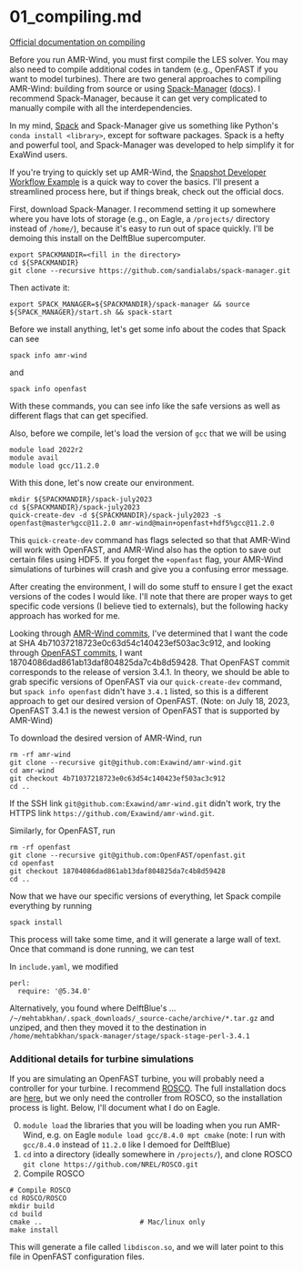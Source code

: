 # 01_compiling.md
[Official documentation on compiling](https://exawind.github.io/amr-wind/user/build.html)

Before you run AMR-Wind, you must first compile the LES solver. You may also need to compile additional codes in tandem (e.g., OpenFAST if you want to model turbines). There are two general approaches to compiling AMR-Wind: building from source or using [Spack-Manager](https://github.com/psakievich/spack-manager) ([docs](https://sandialabs.github.io/spack-manager/index.html)). I recommend Spack-Manager, because it can get very complicated to manually compile with all the interdependencies.

In my mind, [Spack](https://github.com/spack/spack) and Spack-Manager give us something like Python's `conda install <library>`, except for software packages. Spack is a hefty and powerful tool, and Spack-Manager was developed to help simplify it for ExaWind users.

If you're trying to quickly set up AMR-Wind, the [Snapshot Developer Workflow Example](https://sandialabs.github.io/spack-manager/user_profiles/developers/snapshot_workflow.html) is a quick way to cover the basics. I'll present a streamlined process here, but if things break, check out the official docs.

First, download Spack-Manager. I recommend setting it up somewhere where you have lots of storage (e.g., on Eagle, a `/projects/` directory instead of `/home/`), because it's easy to run out of space quickly. I'll be demoing this install on the DelftBlue supercomputer.

```
export SPACKMANDIR=<fill in the directory>
cd ${SPACKMANDIR}
git clone --recursive https://github.com/sandialabs/spack-manager.git
```

Then activate it:
```
export SPACK_MANAGER=${SPACKMANDIR}/spack-manager && source ${SPACK_MANAGER}/start.sh && spack-start
```

Before we install anything, let's get some info about the codes that Spack can see
```
spack info amr-wind
```
and
```
spack info openfast
```
With these commands, you can see info like the safe versions as well as different flags that can get specified.

Also, before we compile, let's load the version of `gcc` that we will be using
```
module load 2022r2
module avail
module load gcc/11.2.0
```

With this done, let's now create our environment.
```
mkdir ${SPACKMANDIR}/spack-july2023
cd ${SPACKMANDIR}/spack-july2023
quick-create-dev -d ${SPACKMANDIR}/spack-july2023 -s openfast@master%gcc@11.2.0 amr-wind@main+openfast+hdf5%gcc@11.2.0
```
This `quick-create-dev` command has flags selected so that that AMR-Wind will work with OpenFAST, and AMR-Wind also has the option to save out certain files using HDF5. If you forget the `+openfast` flag, your AMR-Wind simulations of turbines will crash and give you a confusing error message.

After creating the environment, I will do some stuff to ensure I get the exact versions of the codes I would like. I'll note that there are proper ways to get specific code versions (I believe tied to externals), but the following hacky approach has worked for me.

Looking through [AMR-Wind commits](https://github.com/Exawind/amr-wind/commits/main), I've determined that I want the code at SHA 4b71037218723e0c63d54c140423ef503ac3c912, and looking through [OpenFAST commits](https://github.com/OpenFAST/openfast/commits/main), I want 18704086dad861ab13daf804825da7c4b8d59428. That OpenFAST commit corresponds to the release of version 3.4.1. In theory, we should be able to grab specific versions of OpenFAST via our `quick-create-dev` command, but `spack info openfast` didn't have `3.4.1` listed, so this is a different approach to get our desired version of OpenFAST. (Note: on July 18, 2023, OpenFAST 3.4.1 is the newest version of OpenFAST that is supported by AMR-Wind)

To download the desired version of AMR-Wind, run
```
rm -rf amr-wind
git clone --recursive git@github.com:Exawind/amr-wind.git
cd amr-wind
git checkout 4b71037218723e0c63d54c140423ef503ac3c912
cd ..
```
If the SSH link `git@github.com:Exawind/amr-wind.git` didn't work, try the HTTPS link `https://github.com/Exawind/amr-wind.git`.

Similarly, for OpenFAST, run
```
rm -rf openfast
git clone --recursive git@github.com:OpenFAST/openfast.git
cd openfast
git checkout 18704086dad861ab13daf804825da7c4b8d59428
cd ..
```

Now that we have our specific versions of everything, let Spack compile everything by running
```
spack install
```
This process will take some time, and it will generate a large wall of text. Once that command is done running, we can test 


In `include.yaml`, we modified 
```
perl:
  require: '@5.34.0'
```

Alternatively, you found where DelftBlue's … `/~/mehtabkhan/.spack_downloads/_source-cache/archive/*.tar.gz` and unziped, and then they moved it to the destination in `/home/mehtabkhan/spack-manager/stage/spack-stage-perl-3.4.1`

### Additional details for turbine simulations
If you are simulating an OpenFAST turbine, you will probably need a controller for your turbine. I recommend [ROSCO](https://github.com/NREL/ROSCO). The full installation docs are [here](https://rosco.readthedocs.io/en/latest/source/install.html#full-rosco-installation), but we only need the controller from ROSCO, so the installation process is light. Below, I'll document what I do on Eagle.

0. `module load` the libraries that you will be loading when you run AMR-Wind, e.g. on Eagle `module load gcc/8.4.0 mpt cmake` (note: I run with `gcc/8.4.0` instead of `11.2.0` like I demoed for DelftBlue)
1. `cd` into a directory (ideally somewhere in `/projects/`), and clone ROSCO `git clone https://github.com/NREL/ROSCO.git`
2. Compile ROSCO
```
# Compile ROSCO
cd ROSCO/ROSCO
mkdir build
cd build
cmake ..                        # Mac/linux only
make install
```

This will generate a file called `libdiscon.so`, and we will later point to this file in OpenFAST configuration files.

